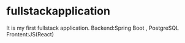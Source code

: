 # fullstackapplication
It is my first fullstack application.
Backend:Spring Boot , PostgreSQL
Frontent:JS(React)
